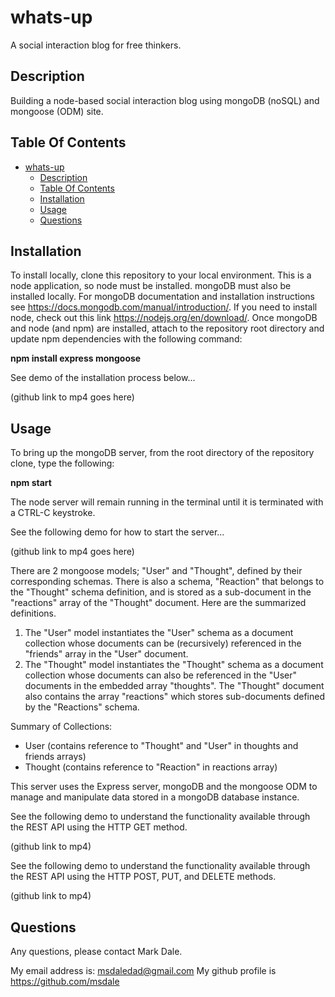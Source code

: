 # whats-up

A social interaction blog for free thinkers.

## Description

Building a node-based social interaction blog using mongoDB (noSQL) and mongoose (ODM) site.

## Table Of Contents

- [whats-up](#whats-up)
  - [Description](#description)
  - [Table Of Contents](#table-of-contents)
  - [Installation](#installation)
  - [Usage](#usage)
  - [Questions](#questions)

## Installation

To install locally, clone this repository to your local environment.  This is a node application, so node must be installed.  mongoDB must also be installed locally.  For mongoDB documentation and installation instructions see https://docs.mongodb.com/manual/introduction/.  If you need to install node, check out this link  https://nodejs.org/en/download/.  Once mongoDB and node (and npm) are installed, attach to the repository root directory and update npm dependencies with the following command:

**npm install express mongoose**  

See demo of the installation process below...  

(github link to mp4 goes here)  


## Usage
  
To bring up the mongoDB server, from the root directory of the repository clone, type the following:  
  
**npm start**  
  
The node server will remain running in the terminal until it is terminated with a CTRL-C keystroke.  
  
See the following demo for how to start the server...  
  
(github link to mp4 goes here)  
  
There are 2 mongoose models; "User" and "Thought", defined by their corresponding schemas. There is also a schema, "Reaction" that belongs to the "Thought" schema definition, and is stored as a sub-document in the "reactions" array of the "Thought" document. Here are the summarized definitions.
1. The "User" model instantiates the "User" schema as a document collection whose documents can be (recursively) referenced in the "friends" array in the "User" document. 
2. The "Thought" model instantiates the "Thought" schema as a document collection whose documents can also be referenced in the "User" documents in the embedded array "thoughts". The "Thought" document also contains the array "reactions" which stores sub-documents defined by the "Reactions" schema. 
   
Summary of Collections:  
* User (contains reference to "Thought" and "User" in thoughts and friends arrays)  
* Thought (contains reference to "Reaction" in reactions array)  
  
This server uses the Express server, mongoDB and the mongoose ODM to manage and manipulate data stored in a mongoDB database instance.

See the following demo to understand the functionality available through the REST API using the HTTP GET method.
  
(github link to mp4)  
  
See the following demo to understand the functionality available through the REST API using the HTTP POST, PUT, and DELETE methods.

(github link to mp4)


## Questions

Any questions, please contact Mark Dale.

My email address is: msdaledad@gmail.com
My github profile is https://github.com/msdale